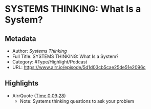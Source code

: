 # SYSTEMS THINKING: What Is a System?

## Metadata

* Author: *Systems Thinking*
* Full Title: SYSTEMS THINKING: What Is a System?
* Category: #Type/Highlight/Podcast
* URL: https://www.airr.io/episode/5d1d03cb5cae25de51e2096c

## Highlights

* AirrQuote ([Time 0:09:28](https://www.airr.io/quote/600fbe7abe59650411dab49b))
  * Note: Systems thinking questions to ask your problem
